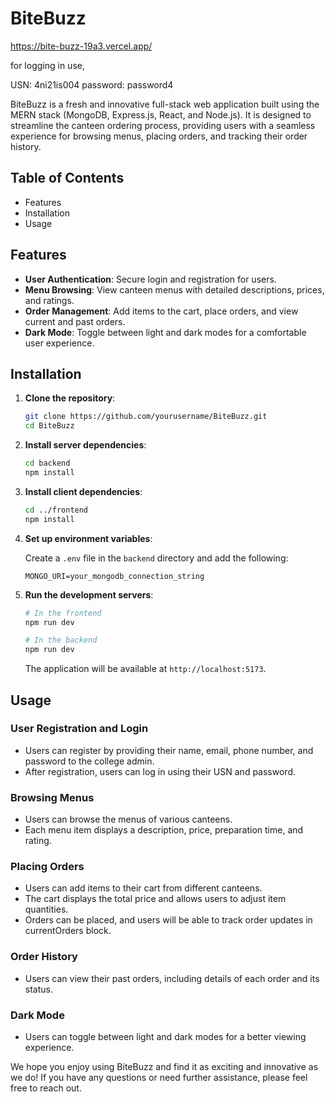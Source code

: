 # BiteBuzz

https://bite-buzz-19a3.vercel.app/

for logging in use,

USN: 4ni21is004
password: password4

BiteBuzz is a fresh and innovative full-stack web application built using the MERN stack (MongoDB, Express.js, React, and Node.js). It is designed to streamline the canteen ordering process, providing users with a seamless experience for browsing menus, placing orders, and tracking their order history.

## Table of Contents

- Features
- Installation
- Usage

## Features

- **User Authentication**: Secure login and registration for users.
- **Menu Browsing**: View canteen menus with detailed descriptions, prices, and ratings.
- **Order Management**: Add items to the cart, place orders, and view current and past orders.
- **Dark Mode**: Toggle between light and dark modes for a comfortable user experience.

## Installation

1. **Clone the repository**:

    ```bash
    git clone https://github.com/yourusername/BiteBuzz.git
    cd BiteBuzz
    ```

2. **Install server dependencies**:

    ```bash
    cd backend
    npm install
    ```

3. **Install client dependencies**:

    ```bash
    cd ../frontend
    npm install
    ```

4. **Set up environment variables**:

    Create a `.env` file in the `backend` directory and add the following:

    ```
    MONGO_URI=your_mongodb_connection_string
    ```

5. **Run the development servers**:

    ```bash
    # In the frontend
    npm run dev

    # In the backend
    npm run dev
    ```

    The application will be available at `http://localhost:5173`.

## Usage

### User Registration and Login

- Users can register by providing their name, email, phone number, and password to the college admin.
- After registration, users can log in using their USN and password.

### Browsing Menus

- Users can browse the menus of various canteens.
- Each menu item displays a description, price, preparation time, and rating.

### Placing Orders

- Users can add items to their cart from different canteens.
- The cart displays the total price and allows users to adjust item quantities.
- Orders can be placed, and users will be able to track order updates in currentOrders block.

### Order History

- Users can view their past orders, including details of each order and its status.

### Dark Mode

- Users can toggle between light and dark modes for a better viewing experience.

We hope you enjoy using BiteBuzz and find it as exciting and innovative as we do! If you have any questions or need further assistance, please feel free to reach out.
